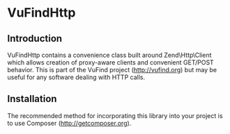 VuFindHttp
==========

Introduction
------------
VuFindHttp contains a convenience class built around Zend\Http\Client which allows
creation of proxy-aware clients and convenient GET/POST behavior. This is part of
the VuFind project (http://vufind.org) but may be useful for any software dealing
with HTTP calls.


Installation
------------
The recommended method for incorporating this library into your project is to use
Composer (http://getcomposer.org).